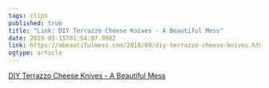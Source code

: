 ```yaml
---
tags: clips 
published: true 
title: "Link: DIY Terrazzo Cheese Knives - A Beautiful Mess" 
date: 2019-05-15T01:54:07.998Z 
link: https://abeautifulmess.com/2018/09/diy-terrazzo-cheese-knives.html 
ogtype: article 
---
```

[ DIY Terrazzo Cheese Knives - A Beautiful Mess ]( https://abeautifulmess.com/2018/09/diy-terrazzo-cheese-knives.html ) 

